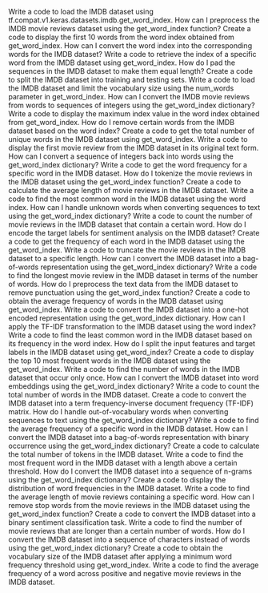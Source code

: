 Write a code to load the IMDB dataset using tf.compat.v1.keras.datasets.imdb.get_word_index.
How can I preprocess the IMDB movie reviews dataset using the get_word_index function?
Create a code to display the first 10 words from the word index obtained from get_word_index.
How can I convert the word index into the corresponding words for the IMDB dataset?
Write a code to retrieve the index of a specific word from the IMDB dataset using get_word_index.
How do I pad the sequences in the IMDB dataset to make them equal length?
Create a code to split the IMDB dataset into training and testing sets.
Write a code to load the IMDB dataset and limit the vocabulary size using the num_words parameter in get_word_index.
How can I convert the IMDB movie reviews from words to sequences of integers using the get_word_index dictionary?
Write a code to display the maximum index value in the word index obtained from get_word_index.
How do I remove certain words from the IMDB dataset based on the word index?
Create a code to get the total number of unique words in the IMDB dataset using get_word_index.
Write a code to display the first movie review from the IMDB dataset in its original text form.
How can I convert a sequence of integers back into words using the get_word_index dictionary?
Write a code to get the word frequency for a specific word in the IMDB dataset.
How do I tokenize the movie reviews in the IMDB dataset using the get_word_index function?
Create a code to calculate the average length of movie reviews in the IMDB dataset.
Write a code to find the most common word in the IMDB dataset using the word index.
How can I handle unknown words when converting sequences to text using the get_word_index dictionary?
Write a code to count the number of movie reviews in the IMDB dataset that contain a certain word.
How do I encode the target labels for sentiment analysis on the IMDB dataset?
Create a code to get the frequency of each word in the IMDB dataset using the get_word_index.
Write a code to truncate the movie reviews in the IMDB dataset to a specific length.
How can I convert the IMDB dataset into a bag-of-words representation using the get_word_index dictionary?
Write a code to find the longest movie review in the IMDB dataset in terms of the number of words.
How do I preprocess the text data from the IMDB dataset to remove punctuation using the get_word_index function?
Create a code to obtain the average frequency of words in the IMDB dataset using get_word_index.
Write a code to convert the IMDB dataset into a one-hot encoded representation using the get_word_index dictionary.
How can I apply the TF-IDF transformation to the IMDB dataset using the word index?
Write a code to find the least common word in the IMDB dataset based on its frequency in the word index.
How do I split the input features and target labels in the IMDB dataset using get_word_index?
Create a code to display the top 10 most frequent words in the IMDB dataset using the get_word_index.
Write a code to find the number of words in the IMDB dataset that occur only once.
How can I convert the IMDB dataset into word embeddings using the get_word_index dictionary?
Write a code to count the total number of words in the IMDB dataset.
Create a code to convert the IMDB dataset into a term frequency-inverse document frequency (TF-IDF) matrix.
How do I handle out-of-vocabulary words when converting sequences to text using the get_word_index dictionary?
Write a code to find the average frequency of a specific word in the IMDB dataset.
How can I convert the IMDB dataset into a bag-of-words representation with binary occurrence using the get_word_index dictionary?
Create a code to calculate the total number of tokens in the IMDB dataset.
Write a code to find the most frequent word in the IMDB dataset with a length above a certain threshold.
How do I convert the IMDB dataset into a sequence of n-grams using the get_word_index dictionary?
Create a code to display the distribution of word frequencies in the IMDB dataset.
Write a code to find the average length of movie reviews containing a specific word.
How can I remove stop words from the movie reviews in the IMDB dataset using the get_word_index function?
Create a code to convert the IMDB dataset into a binary sentiment classification task.
Write a code to find the number of movie reviews that are longer than a certain number of words.
How do I convert the IMDB dataset into a sequence of characters instead of words using the get_word_index dictionary?
Create a code to obtain the vocabulary size of the IMDB dataset after applying a minimum word frequency threshold using get_word_index.
Write a code to find the average frequency of a word across positive and negative movie reviews in the IMDB dataset.